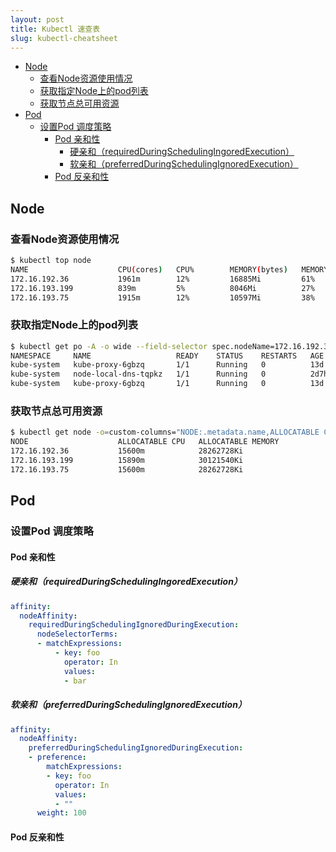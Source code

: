 ```yaml
---
layout: post
title: Kubectl 速查表
slug: kubectl-cheatsheet
---
```



<!-- vim-markdown-toc GFM -->

* [Node](#node)
  * [查看Node资源使用情况](#查看node资源使用情况)
  * [获取指定Node上的pod列表](#获取指定node上的pod列表)
  * [获取节点总可用资源](#获取节点总可用资源)
* [Pod](#pod)
  * [设置Pod 调度策略](#设置pod-调度策略)
    * [Pod 亲和性](#pod-亲和性)
      * [硬亲和（requiredDuringSchedulingIngoredExecution）](#硬亲和requiredduringschedulingingoredexecution)
      * [软亲和（preferredDuringSchedulingIgnoredExecution）](#软亲和preferredduringschedulingignoredexecution)
    * [Pod 反亲和性](#pod-反亲和性)

<!-- vim-markdown-toc -->

## Node

### 查看Node资源使用情况

``` sh
$ kubectl top node
NAME                    CPU(cores)   CPU%        MEMORY(bytes)   MEMORY%
172.16.192.36           1961m        12%         16885Mi         61%
172.16.193.199          839m         5%          8046Mi          27%
172.16.193.75           1915m        12%         10597Mi         38%
```

### 获取指定Node上的pod列表

``` sh
$ kubectl get po -A -o wide --field-selector spec.nodeName=172.16.192.36
NAMESPACE     NAME                   READY    STATUS    RESTARTS   AGE     IP               NODE            NOMINATED NODE   READINESS GATES
kube-system   kube-proxy-6gbzq       1/1      Running   0          13d     172.16.192.36    172.16.192.36   <none>           <none>
kube-system   node-local-dns-tqpkz   1/1      Running   0          2d7h    172.16.192.36    172.16.192.36   <none>           <none>
kube-system   kube-proxy-6gbzq       1/1      Running   0          13d     172.16.192.36    172.16.192.36   <none>           <none>
```

### 获取节点总可用资源

``` sh
$ kubectl get node -o=custom-columns="NODE:.metadata.name,ALLOCATABLE CPU:.status.allocatable.cpu,ALLOCATABLE MEMORY:.status.allocatable.memory"
NODE                    ALLOCATABLE CPU   ALLOCATABLE MEMORY
172.16.192.36           15600m            28262728Ki
172.16.193.199          15890m            30121540Ki
172.16.193.75           15600m            28262728Ki
```

## Pod

### 设置Pod 调度策略

#### Pod 亲和性

##### 硬亲和（requiredDuringSchedulingIngoredExecution）

``` yaml
affinity:
  nodeAffinity:
    requiredDuringSchedulingIgnoredDuringExecution:
      nodeSelectorTerms:
      - matchExpressions:
          - key: foo
            operator: In
            values:
            - bar
```

##### 软亲和（preferredDuringSchedulingIgnoredExecution）

``` yaml
affinity:
  nodeAffinity:
    preferredDuringSchedulingIgnoredDuringExecution:
    - preference:
        matchExpressions:
        - key: foo
          operator: In
          values:
          - ""
      weight: 100
```

#### Pod 反亲和性
